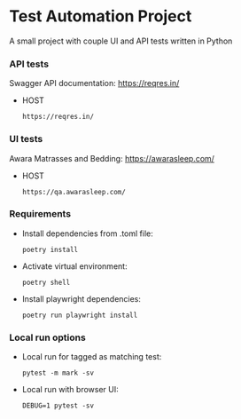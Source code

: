 # Test Automation Project
A small project with couple UI and API tests written in Python

### API tests

   Swagger API documentation: https://reqres.in/
 - HOST
    ```
    https://reqres.in/
    ```

### UI tests
    
   Awara Matrasses and Bedding: https://awarasleep.com/
 - HOST
    ```
    https://qa.awarasleep.com/
    ```


### Requirements

- Install dependencies from .toml file:

    ```
    poetry install
    ```
- Activate virtual environment:

    ```
    poetry shell
    ```
- Install playwright dependencies:

    ```
    poetry run playwright install
    ```


### Local run options

- Local run for tagged as matching test:
  ```
  pytest -m mark -sv
  ```  
- Local run with browser UI:
  ```
  DEBUG=1 pytest -sv